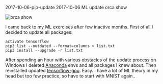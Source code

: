 2017-10-06-pip-update
2017-10-06
ML update
orca show

![orca show](posts/2017-10-06-pip-update.jpg)

I came back to my ML exercises after few inactive months. First of all I decided to update all packages:
```
activate tensorflow
pip3 list --outdated --format=columns > list.txt
pip3 install --upgrade -r list.txt
```
After spending an hour with various obstacles of the update process on Windows I deleted [Anaconda](https://conda.io/docs/_downloads/conda-cheatsheet.pdf) envs and all packages I knew about. Then reinstalled updated [tensorflow-gpu](https://www.tensorflow.org/install/install_windows). Easy.
I have a lot of ML theory in my head but too few practice, so have to start with MNIST again..